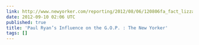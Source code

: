 ```yaml
---
link: http://www.newyorker.com/reporting/2012/08/06/120806fa_fact_lizza?currentPage=all
date: 2012-09-10 02:06 UTC
published: true
title: 'Paul Ryan’s Influence on the G.O.P. : The New Yorker'
tags: []
---
```



